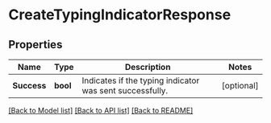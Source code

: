 # CreateTypingIndicatorResponse

## Properties

Name | Type | Description | Notes
------------ | ------------- | ------------- | -------------
**Success** | **bool** | Indicates if the typing indicator was sent successfully. |[optional] 

[[Back to Model list]](../README.md#documentation-for-models) [[Back to API list]](../README.md#documentation-for-api-endpoints) [[Back to README]](../README.md)


